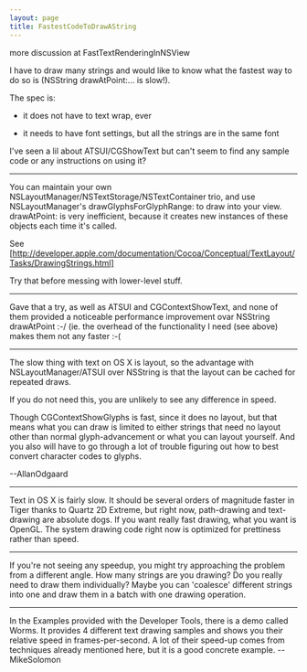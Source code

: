 ```yaml
---
layout: page
title: FastestCodeToDrawAString
---
```


more discussion at FastTextRenderingInNSView

I have to draw many strings and would like to know what the fastest way to do so is (NSString drawAtPoint:... is slow!).

The spec is:

- it does not have to text wrap, ever

- it needs to have font settings, but all the strings are in the same font


I've seen a lil about ATSUI/CGShowText but can't seem to find any sample code or any instructions on using it?

----

You can maintain your own NSLayoutManager/NSTextStorage/NSTextContainer trio, and use NSLayoutManager's     drawGlyphsForGlyphRange: to draw into your view.     drawAtPoint: is very inefficient, because it creates new instances of these objects each time it's called. 

See [http://developer.apple.com/documentation/Cocoa/Conceptual/TextLayout/Tasks/DrawingStrings.html]

Try that before messing with lower-level stuff.

----

Gave that a try, as well as ATSUI and CGContextShowText, and none of them provided a noticeable performance improvement ovar NSString drawAtPoint :-/ (ie. the overhead of the functionality I need (see above) makes them not any faster :-(

----

The slow thing with text on OS X is layout, so the advantage with NSLayoutManager/ATSUI over NSString is that the layout can be cached for repeated draws.

If you do not need this, you are unlikely to see any difference in speed.

Though CGContextShowGlyphs is fast, since it does no layout, but that means what you can draw is limited to either strings that need no layout other than normal glyph-advancement or what you can layout yourself. And you also will have to go through a lot of trouble figuring out how to best convert character codes to glyphs.

--AllanOdgaard

----

Text in OS X is fairly slow. It should be several orders of magnitude faster in Tiger thanks to Quartz 2D Extreme, but right now, path-drawing and text-drawing are absolute dogs. If you want really fast drawing, what you want is OpenGL. The system drawing code right now is optimized for prettiness rather than speed.

----

If you're not seeing any speedup, you might try approaching the problem from a different angle. How many strings are you drawing? Do you really need to draw them individually? Maybe you can 'coalesce' different strings into one and draw them in a batch with one drawing operation.

----

In the Examples provided with the Developer Tools, there is a demo called Worms.  It provides 4 different text drawing samples and shows you their relative speed in frames-per-second.  A lot of their speed-up comes from techniques already mentioned here, but it is a good concrete example.  --MikeSolomon

